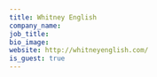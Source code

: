 ```yaml
---
title: Whitney English
company_name:
job_title:
bio_image:
website: http://whitneyenglish.com/
is_guest: true
---
```

